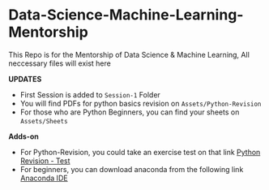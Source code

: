 # Data-Science-Machine-Learning-Mentorship
This Repo is for the Mentorship of Data Science &amp; Machine Learning, All neccessary files will exist here

**UPDATES**
* First Session is added to `Session-1` Folder
* You will find PDFs for python basics revision on `Assets/Python-Revision`
* For those who are Python Beginners, you can find your sheets on `Assets/Sheets`

**Adds-on**
* For Python-Revision, you could take an exercise test on that link [Python Revision - Test](https://forms.gle/iURCy8VtyPYVTF1t6)
* For beginners, you can download anaconda from the following link [Anaconda IDE](https://www.anaconda.com/download)
